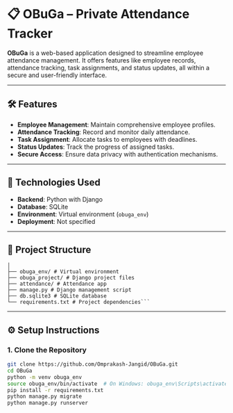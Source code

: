
# 📋 OBuGa – Private Attendance Tracker

**OBuGa** is a web-based application designed to streamline employee attendance management. It offers features like employee records, attendance tracking, task assignments, and status updates, all within a secure and user-friendly interface.

---

## 🛠️ Features

- **Employee Management**: Maintain comprehensive employee profiles.
- **Attendance Tracking**: Record and monitor daily attendance.
- **Task Assignment**: Allocate tasks to employees with deadlines.
- **Status Updates**: Track the progress of assigned tasks.
- **Secure Access**: Ensure data privacy with authentication mechanisms.

---

## 🚀 Technologies Used

- **Backend**: Python with Django
- **Database**: SQLite
- **Environment**: Virtual environment (`obuga_env`)
- **Deployment**: Not specified

---

## 📂 Project Structure

```OBuGa/
│
├── obuga_env/ # Virtual environment
├── obuga_project/ # Django project files
├── attendance/ # Attendance app
├── manage.py # Django management script
├── db.sqlite3 # SQLite database
└── requirements.txt # Project dependencies```
```


---

## ⚙️ Setup Instructions

### 1. Clone the Repository

```bash
git clone https://github.com/Omprakash-Jangid/OBuGa.git
cd OBuGa
python -m venv obuga_env
source obuga_env/bin/activate  # On Windows: obuga_env\Scripts\activate
pip install -r requirements.txt
python manage.py migrate
python manage.py runserver
```



